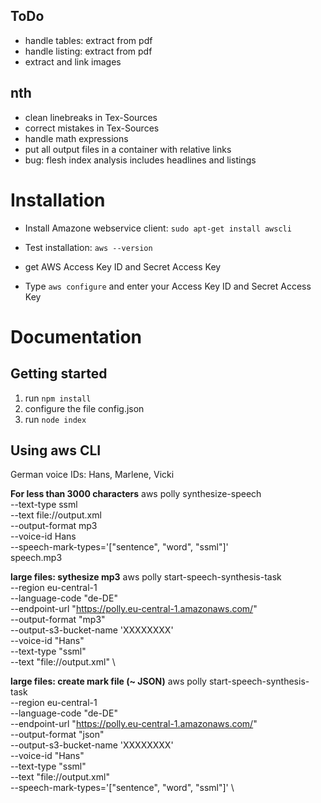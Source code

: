 

## ToDo
- handle tables: extract from pdf
- handle listing: extract from pdf
- extract and link images

## nth
- clean linebreaks in Tex-Sources
- correct mistakes in Tex-Sources
- handle math expressions
- put all output files in a container with relative links
- bug: flesh index analysis includes headlines and listings


# Installation

* Install Amazone webservice client: `sudo apt-get install awscli`

* Test installation: `aws --version`

* get AWS Access Key ID and Secret Access Key 

* Type `aws configure` and enter your Access Key ID and Secret Access Key 

# Documentation

## Getting started

1. run `npm install`
2. configure the file config.json
3. run `node index`

## Using aws CLI
German voice IDs: Hans, Marlene, Vicki

**For less than 3000 characters**
    aws polly synthesize-speech \
     --text-type ssml \
     --text file://output.xml \
     --output-format mp3 \
     --voice-id Hans \
     --speech-mark-types='["sentence", "word", "ssml"]' \
    speech.mp3

**large files: sythesize mp3**
aws polly start-speech-synthesis-task \
   --region eu-central-1 \
   --language-code "de-DE" \
   --endpoint-url "https://polly.eu-central-1.amazonaws.com/" \
   --output-format "mp3" \
   --output-s3-bucket-name 'XXXXXXXX' \
   --voice-id "Hans" \
   --text-type "ssml" \
   --text "file://output.xml" \
  
  **large files: create mark file (~ JSON)**
  aws polly start-speech-synthesis-task \
   --region eu-central-1 \
   --language-code "de-DE" \
   --endpoint-url "https://polly.eu-central-1.amazonaws.com/" \
   --output-format "json" \
   --output-s3-bucket-name 'XXXXXXXX' \
   --voice-id "Hans" \
   --text-type "ssml" \
   --text "file://output.xml" \
   --speech-mark-types='["sentence", "word", "ssml"]' \